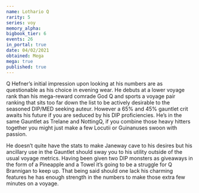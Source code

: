 ```yaml
---
name: Lothario Q
rarity: 5
series: voy
memory_alpha:
bigbook_tier: 6
events: 26
in_portal: true
date: 04/02/2021
obtained: Mega
mega: true
published: true
---
```


Q Hefner’s initial impression upon looking at his numbers are as questionable as his choice in evening wear. He debuts at a lower voyage rank than his mega-reward comrade God Q and sports a voyage pair ranking that sits too far down the list to be actively desirable to the seasoned DIP/MED seeking auteur. However a 65% and 45% gauntlet crit awaits his future if you are seduced by his DIP proficiencies. He’s in the same Gauntlet as Trelane and NottingQ, if you combine those heavy hitters together you might just make a few Locutii or Guinanuses swoon with passion.

He doesn’t quite have the stats to make Janeway cave to his desires but his ancillary use in the Gauntlet should sway you to his utility outside of the usual voyage metrics. Having been given two DIP monsters as giveaways in the form of a Pineapple and a Towel it’s going to be a struggle for Q Brannigan to keep up. That being said should one lack his charming features he has enough strength in the numbers to make those extra few minutes on a voyage.
